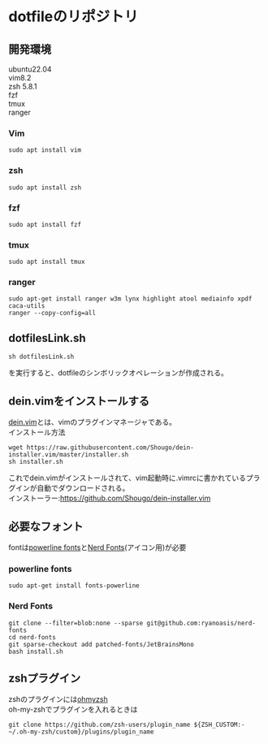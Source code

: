 # dotfileのリポジトリ  

## 開発環境
ubuntu22.04  
vim8.2  
zsh 5.8.1  
fzf  
tmux  
ranger

### Vim
```
sudo apt install vim
```

### zsh
```
sudo apt install zsh
```

### fzf
```
sudo apt install fzf
```

### tmux
```
sudo apt install tmux
```

### ranger
```
sudo apt-get install ranger w3m lynx highlight atool mediainfo xpdf caca-utils
ranger --copy-config=all
```

## dotfilesLink.sh
```
sh dotfilesLink.sh
```
を実行すると、dotfileのシンボリックオペレーションが作成される。

## dein.vimをインストールする
[dein.vim](https://github.com/Shougo/dein.vim)とは、vimのプラグインマネージャである。  
インストール方法  
```
wget https://raw.githubusercontent.com/Shougo/dein-installer.vim/master/installer.sh
sh installer.sh
```
これでdein.vimがインストールされて、vim起動時に.vimrcに書かれているプラグインが自動でダウンロードされる。  
インストーラー:https://github.com/Shougo/dein-installer.vim  

## 必要なフォント
fontは[powerline fonts](https://github.com/powerline/fonts)と[Nerd Fonts](https://github.com/ryanoasis/nerd-fonts)(アイコン用)が必要  
### powerline fonts
```
sudo apt-get install fonts-powerline
```
### Nerd Fonts
```
git clone --filter=blob:none --sparse git@github.com:ryanoasis/nerd-fonts
cd nerd-fonts
git sparse-checkout add patched-fonts/JetBrainsMono
bash install.sh
```
## zshプラグイン
zshのプラグインには[ohmyzsh](https://github.com/ohmyzsh/ohmyzsh)  
oh-my-zshでプラグインを入れるときは  
```
git clone https://github.com/zsh-users/plugin_name ${ZSH_CUSTOM:-~/.oh-my-zsh/custom}/plugins/plugin_name
```
